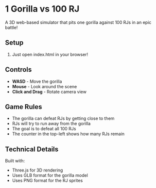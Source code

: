 # 1 Gorilla vs 100 RJ

A 3D web-based simulator that pits one gorilla against 100 RJs in an epic battle!

## Setup

1. Just open index.html in your browser!

## Controls

- **WASD** - Move the gorilla
- **Mouse** - Look around the scene
- **Click and Drag** - Rotate camera view

## Game Rules

- The gorilla can defeat RJs by getting close to them
- RJs will try to run away from the gorilla
- The goal is to defeat all 100 RJs
- The counter in the top-left shows how many RJs remain

## Technical Details

Built with:
- Three.js for 3D rendering
- Uses GLB format for the gorilla model
- Uses PNG format for the RJ sprites 